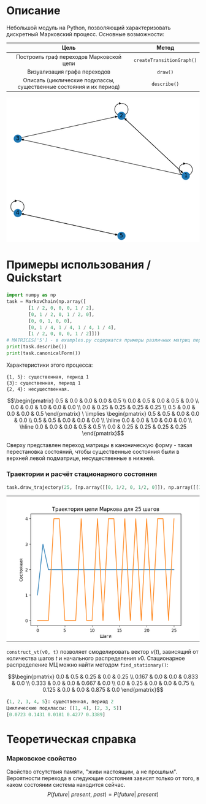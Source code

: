 # Описание
Небольшой модуль на Python, позволяющий характеризовать дискретный Марковский процесс. Основные возможности:

| Цель        |Метод |
|:-----------:|:-----------:|
|   Построить граф переходов Марковской цепи  |  ```createTransitionGraph()``` |
|   Визуализация графа переходов  |   ```draw()```  |
|   Описать (циклические подклассы, существенные состояния и их период) |   ```describe()``` |

![](imgs/graph.PNG)

# Примеры использования / Quickstart
```python
import numpy as np
task = MarkovChain(np.array([
        [1 / 2, 0, 0, 0, 1 / 2],
        [0, 1 / 2, 0, 1 / 2, 0],
        [0, 0, 1, 0, 0],
        [0, 1 / 4, 1 / 4, 1 / 4, 1 / 4],
        [1 / 2, 0, 0, 0, 1 / 2]]))
# MATRICES['5'] - в examples.py содержатся примеры различных матриц перехода
print(task.describe())
print(task.canonicalForm())

```
Характеристики этого процесса:
```
{1, 5}: существенная, период 1 
{3}: существенная, период 1 
{2, 4}: несущественная.
```
$$\begin{pmatrix}
0.5 & 0.0 & 0.0 & 0.0 & 0.5 \\
0.0 & 0.5 & 0.0 & 0.5 & 0.0 \\
0.0 & 0.0 & 1.0 & 0.0 & 0.0 \\
0.0 & 0.25 & 0.25 & 0.25 & 0.25 \\
0.5 & 0.0 & 0.0 & 0.0 & 0.5
\end{pmatrix} \ \implies \begin{pmatrix}
0.5 & 0.5 & 0.0 & 0.0 & 0.0 \\
0.5 & 0.5 & 0.0 & 0.0 & 0.0 \\
\hline
0.0 & 0.0 & 1.0 & 0.0 & 0.0 \\
\hline
0.0 & 0.0 & 0.0 & 0.5 & 0.5 \\
0.0 & 0.25 & 0.25 & 0.25 & 0.25
\end{pmatrix}$$

Сверху представлен переход матрицы в каноническую форму - такая перестановка состояний, чтобы существенные состояния были в верхней левой подматрице, несущественные в нижней.
### Траектории и расчёт стационарного состояния
```python
task.draw_trajectory(25, [np.array([[0, 1/2, 0, 1/2, 0]]), np.array([[1/3, 1/3, 1/3, 0, 0]])])
```
![](imgs/traj.PNG)

```construct_vt(v0, t)``` позволяет смоделировать вектор $v(t)$, зависящий от количества шагов $t$ и начального распределения $v0$.
Стационарное распределение МЦ можно найти методом ```find_stationary()```:

$$\begin{pmatrix}
0.0 & 0.5 & 0.25 & 0.0 & 0.25 \\
0.167 & 0.0 & 0.0 & 0.833 & 0.0 \\
0.333 & 0.0 & 0.0 & 0.667 & 0.0 \\
0.0 & 0.25 & 0.0 & 0.0 & 0.75 \\
0.125 & 0.0 & 0.0 & 0.875 & 0.0
\end{pmatrix}$$

```python
{1, 2, 3, 4, 5}: существенная, период 2 
Циклические подклассы: [[1, 4], [2, 3, 5]]
[0.0723 0.1431 0.0181 0.4277 0.3389]
```
# Теоретическая справка

### Марковское свойство
Свойство отсутствия памяти, "живи настоящим, а не прошлым". Вероятности перехода в следующие состояния зависят только от того, в каком состоянии система находится сейчас.
$$P(future | \ present, \ past) = P(future | \ present)$$





